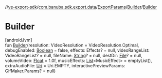 //[ve-export-sdk](../../../../index.md)/[com.banuba.sdk.export.data](../../index.md)/[ExportParams](../index.md)/[Builder](index.md)/[Builder](-builder.md)

# Builder

[androidJvm]\
fun [Builder](-builder.md)(resolution: VideoResolution = VideoResolution.Optimal, debugEnabled: [Boolean](https://kotlinlang.org/api/latest/jvm/stdlib/kotlin/-boolean/index.html) = false, effects: Effects? = null, videoRangeList: VideoRangeList? = null, fileName: [String](https://kotlinlang.org/api/latest/jvm/stdlib/kotlin/-string/index.html)? = null, destDir: [File](https://developer.android.com/reference/kotlin/java/io/File.html)? = null, volumeVideo: [Float](https://kotlinlang.org/api/latest/jvm/stdlib/kotlin/-float/index.html) = 1.0f, musicEffects: [List](https://kotlinlang.org/api/latest/jvm/stdlib/kotlin.collections/-list/index.html)&lt;MusicEffect&gt; = emptyList(), extraAudioFile: [Uri](https://developer.android.com/reference/kotlin/android/net/Uri.html) = Uri.EMPTY, interactivePreviewParams: GifMaker.Params? = null)
